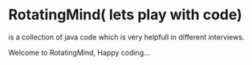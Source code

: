 # RotatingMind( lets play with code)

is a collection of java code which is very helpfull in different interviews.

Welcome to RotatingMind, Happy coding...


